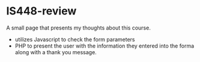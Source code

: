 # IS448-review
A small page that presents my thoughts about this course.
- utilizes Javascript to check the form parameters 
- PHP to present the user with the information they entered into the forma along with a thank you message.

